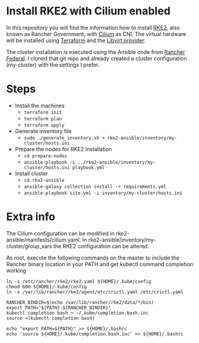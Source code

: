 # Install RKE2 with Cilium enabled
In this repository you will find the information how to install [RKE2](https://docs.rke2.io/), also known as Rancher Government, with [Cilium](https://cilium.io/) as CNI. The virtual hardware will be installed using [Terraform](https://www.terraform.io/) and the [Libvirt provider](https://github.com/dmacvicar/terraform-provider-libvirt).

The cluster installation is executed using the Ansible code from [Rancher Federal](https://github.com/rancherfederal/rke2-ansible). I cloned that git repo and already created a cluster configuration (my-cluster) with the settings I prefer.

# Steps
* Install the machines
  * `terraform init`
  * `terraform plan`
  * `terraform apply`
* Generate inventory file
  * `sudo ./generate_inventory.sh > rke2-ansible/inventory/my-cluster/hosts.ini`
* Prepare the nodes for RKE2 installation
  * `cd prepare-nodes`
  * `ansible-playbook -i ../rke2-ansible/inventory/my-cluster/hosts.ini playbook.yml`
* Install cluster
  * `cd rke2-ansible`
  * `ansible-galaxy collection install -r requirements.yml`
  * `ansible-playbook site.yml -i inventory/my-cluster/hosts.ini`

# Extra info
The Cilium configuration can be modified in rke2-ansible/manifests/cilium.yaml. In rke2-ansible/inventory/my-cluster/group_vars the RKE2 configuration can be altered.

As root, execute the following commands on the master to include the Rancher binary location in your PATH and get kubectl command completion working

```lang=shell
ln -s /etc/rancher/rke2/rke2.yaml ${HOME}/.kube/config
chmod 600 ${HOME}/.kube/config
ln -s /var/lib/rancher/rke2/agent/etc/crictl.yaml /etc/crictl.yaml

RANCHER_BINDIR=$(echo /var/lib/rancher/rke2/data/*/bin)
export PATH="${PATH}:${RANCHER_BINDIR}"
kubectl completion bash > ~/.kube/completion.bash.inc
source <(kubectl completion bash)

echo "export PATH=${PATH}" >> ${HOME}/.bashrc
echo 'source ${HOME}/.kube/completion.bash.inc' >> ${HOME}/.bashrc
```
